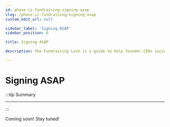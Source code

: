 ```yaml
---
id: phase-ii-fundraising-signing-asap
slug: /phase-ii-fundraising/signing-asap
custom_edit_url: null

sidebar_label: 'Signing ASAP'
sidebar_position: 6

title: Signing ASAP

description: The Fundraising Lore is a guide to help founder CEOs successfully raise early-stage VC financing from Silicon Valley investors.

---
```


# Signing ASAP

:::tip Summary

****

:::

Coming soon! Stay tuned!